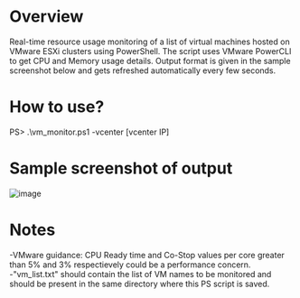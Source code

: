 # Overview
Real-time resource usage monitoring of a list of virtual machines hosted on VMware ESXi clusters using PowerShell. The script uses VMware PowerCLI to 
get CPU and Memory usage details. Output format is given in the sample screenshot below and gets refreshed automatically every few seconds.

# How to use?
PS> .\vm_monitor.ps1 -vcenter [vcenter IP]

# Sample screenshot of output
![image](https://user-images.githubusercontent.com/30316226/49858268-16057180-fdba-11e8-8424-72c15ed2e79b.png)

# Notes
-VMware guidance: CPU Ready time and Co-Stop values per core greater than 5% and 3% respectievely could  be a performance concern. <br />
-"vm_list.txt" should contain the list of VM names to be monitored and should be present in the same directory where this PS script is saved. <br /> 
